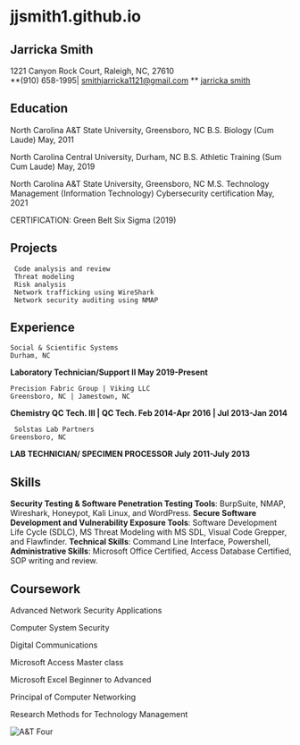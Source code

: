 # jjsmith1.github.io

## Jarricka Smith 
1221 Canyon Rock Court, Raleigh, NC, 27610	
**(910) 658-1995| smithjarricka1121@gmail.com **
[jarricka smith](https://www.linkedin.com/in/jarricka-smith)

 **Education**
----
North Carolina A&T State University, 						                                     Greensboro, NC 
B.S. Biology (Cum Laude) 	                  						                              May, 2011

North Carolina Central University, 						      	                                Durham, NC
B.S.  Athletic Training (Sum Cum Laude)						                                   May, 2019
 
North Carolina A&T State University, 						                                     Greensboro, NC
M.S. Technology Management (Information Technology) Cybersecurity certification May, 2021

CERTIFICATION: Green Belt Six Sigma (2019)
 
**Projects**
----
     Code analysis and review 
     Threat modeling 
     Risk analysis 
     Network trafficking using WireShark 
     Network security auditing using NMAP 
    
**Experience**
  ----
    Social & Scientific Systems						                       	  		          Durham, NC	
  **Laboratory Technician/Support II					                        	         May 2019-Present** 
  
    Precision Fabric Group | Viking LLC					 		                            Greensboro, NC | Jamestown, NC 
  **Chemistry QC Tech. III | QC Tech. 					                       	        Feb 2014-Apr 2016 | Jul 2013-Jan 2014** 
  
     Solstas Lab Partners											                                       Greensboro, NC	
  **LAB TECHNICIAN/ SPECIMEN PROCESSOR						                               July 2011-July 2013**
    
  **Skills**
  ----
  **Security Testing & Software Penetration Testing Tools**: BurpSuite, NMAP, Wireshark, Honeypot, Kali Linux, and WordPress. 
  **Secure Software Development and Vulnerability Exposure Tools**: Software Development Life Cycle (SDLC), MS Threat Modeling with MS SDL, Visual Code Grepper, and Flawfinder. 
  **Technical Skills**: Command Line Interface, Powershell,
  **Administrative Skills**: Microsoft Office Certified, Access Database Certified, SOP writing and review. 
 
 **Coursework**
  ----
Advanced Network Security Applications
 
Computer System Security
 
Digital Communications
 
Microsoft Access Master class
 
Microsoft Excel Beginner to Advanced
 
Principal of Computer Networking
 
Research Methods for Technology Management

![A&T Four](https://upload.wikimedia.org/wikipedia/commons/3/31/A%26T_four_statue_2000.jpg)



  
